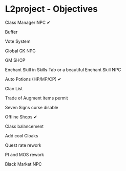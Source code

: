 # L2project - Objectives

Class Manager NPC ✔

Buffer 

Vote System 

Global GK NPC

GM SHOP

Enchant Skill in Skills Tab or a beautiful Enchant Skill NPC

Auto Potions (HP/MP/CP) ✔

Clan List

Trade of Augment Items permit

Seven Signs curse disable

Offline Shops  ✔

Class balancement

Add cool Cloaks

Quest rate rework

PI and MOS rework

Black Market NPC

